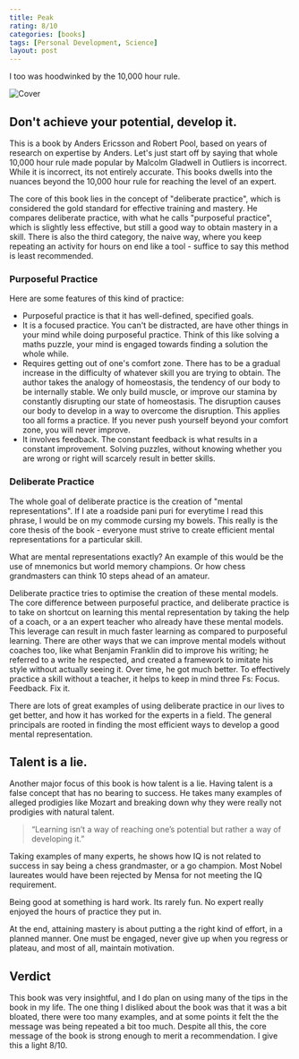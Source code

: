 ```yaml
---
title: Peak
rating: 8/10
categories: [books]
tags: [Personal Development, Science]
layout: post
---
```

I too was hoodwinked by the 10,000 hour rule.

![Cover](https://i.gr-assets.com/images/S/compressed.photo.goodreads.com/books/1445050174l/26312997._SY475_.jpg)

## Don't achieve your potential, develop it.

This is a book by Anders Ericsson and Robert Pool, based on years of research on expertise by Anders. Let's just start off by saying that whole 10,000 hour rule made popular by Malcolm Gladwell in Outliers is incorrect. While it is incorrect, its not entirely accurate. This books dwells into the nuances beyond the 10,000 hour rule for reaching the level of an expert. 

The core of this book lies in the concept of "deliberate practice", which is considered the gold standard for effective training and mastery. He compares deliberate practice, with what he calls "purposeful practice", which is slightly less effective, but still a good way to obtain mastery in a skill. There is also the third category, the naive way, where you keep repeating an activity for hours on end like a tool - suffice to say this method is least recommended.
### Purposeful Practice
Here are some features of this kind of practice:
* Purposeful practice is that it has well-defined, specified goals.
* It is a focused practice. You can't be distracted, are have other things in your mind while doing purposeful practice. Think of this like solving a maths puzzle, your mind is engaged towards finding a solution the whole while.
* Requires getting out of one's comfort zone. There has to be a gradual increase in the difficulty of whatever skill you are trying to obtain. The author takes the analogy of homeostasis, the tendency of our body to be internally stable. We only build muscle, or improve our stamina by constantly disrupting our state of homeostasis. The disruption causes our body to develop in a way to overcome the disruption. This applies too all forms a practice. If you never push yourself beyond your comfort zone, you will never improve.
* It involves feedback. The constant feedback is what results in a constant improvement. Solving puzzles, without knowing whether you are wrong or right will scarcely result in better skills.
### Deliberate Practice
The whole goal of deliberate practice is the creation of "mental representations". If I ate a roadside pani puri for everytime I read this phrase, I would be on my commode cursing my bowels. This really is the core thesis of the book - everyone must strive to create efficient mental representations for a particular skill.

What are mental representations exactly? An example of this would be the use of mnemonics but world memory champions. Or how chess grandmasters can think 10 steps ahead of an amateur. 

Deliberate practice tries to optimise the creation of these mental models. The core difference between purposeful practice, and deliberate practice is to take on shortcut on learning this mental representation by taking the help of a coach, or a an expert teacher who already have these mental models. This leverage can result in much faster learning as compared to purposeful learning.
There are other ways that we can improve mental models without coaches too, like what Benjamin Franklin did to improve his writing; he referred to a write he respected, and created a framework to imitate his style without actually seeing it. Over time, he got much better. To effectively practice a skill without a teacher, it helps to keep in mind three Fs: Focus. Feedback. Fix it. 

There are lots of great examples of using deliberate practice in our lives to get better, and how it has worked for the experts in a field. The general principals are rooted in finding the most efficient ways to develop a good mental representation.
## Talent is a lie.
Another major focus of this book is how talent is a lie. Having talent is a false concept that has no bearing to success. He takes many examples of alleged prodigies like Mozart and breaking down why they were really not prodigies with natural talent.

> “Learning isn’t a way of reaching one’s potential but rather a way of developing it.” 

Taking examples of many experts, he shows how IQ is not related to success in say being a chess grandmaster, or a go champion. Most Nobel laureates would have been rejected by Mensa for not meeting the IQ requirement. 

Being good at something is hard work. Its rarely fun. No expert really enjoyed the hours of practice they put in. 

At the end, attaining mastery is about putting a the right kind of effort, in a planned manner. One must be engaged, never give up when you regress or plateau, and most of all, maintain motivation.
## Verdict
This book was very insightful, and I do plan on using many of the tips in the book in my life. The one thing I disliked about the book was that it was a bit bloated, there were too many examples, and at some points it felt the the message was being repeated a bit too much. Despite all this, the core message of the book is strong enough to merit a recommendation. I give this a light 8/10.
